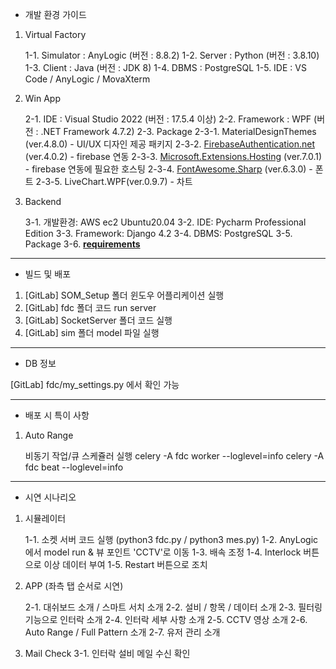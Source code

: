 - 개발 환경 가이드

1. Virtual Factory

    1-1. Simulator : AnyLogic (버전 : 8.8.2)
    1-2. Server : Python (버전 : 3.8.10)
    1-3. Client : Java (버전 : JDK 8)
    1-4. DBMS : PostgreSQL
    1-5. IDE : VS Code / AnyLogic / MovaXterm

2. Win App

    2-1. IDE : Visual Studio 2022 (버전 : 17.5.4 이상)
    2-2. Framework : WPF (버전 : .NET Framework 4.7.2)
    2-3. Package
        2-3-1. MaterialDesignThemes (ver.4.8.0)
            - UI/UX 디자인 제공 패키지
        2-3-2. [FirebaseAuthentication.net](http://FirebaseAuthentication.net) (ver.4.0.2)
            - firebase 연동
        2-3-3. [Microsoft.Extensions.Hosting](http://Microsoft.Extensions.Hosting) (ver.7.0.1)
            - firebase 연동에 필요한 호스팅
        2-3-4. [FontAwesome.Sharp](http://FontAwesome.Sharp) (ver.6.3.0)
            - 폰트
        2-3-5. LiveChart.WPF(ver.0.9.7)
            - 차트

3. Backend

    3-1. 개발환경: AWS ec2 Ubuntu20.04
    3-2. IDE: Pycharm Professional Edition
    3-3. Framework: Django 4.2
    3-4. DBMS: PostgreSQL
    3-5. Package
    3-6. [**requirements**](https://lab.ssafy.com/s08-final/S08P31A201/-/blob/develop/fdc/requirements.txt)


-----------------------------------------------------------------------------------------------------------------------------

- 빌드 및 배포

1. [GitLab] SOM_Setup 폴더 윈도우 어플리케이션 실행
2. [GitLab] fdc 폴더 코드 run server
3. [GitLab] SocketServer 폴더 코드 실행
4. [GitLab] sim 폴더 model 파일 실행


-----------------------------------------------------------------------------------------------------------------------------

- DB 정보

[GitLab] fdc/my_settings.py 에서 확인 가능


-----------------------------------------------------------------------------------------------------------------------------

- 배포 시 특이 사항

1. Auto Range 

    비동기 작업/큐 스케쥴러 실행
    celery -A fdc worker --loglevel=info
    celery -A fdc beat --loglevel=info


-----------------------------------------------------------------------------------------------------------------------------

- 시연 시나리오

1. 시뮬레이터

    1-1. 소켓 서버 코드 실행 (python3 fdc.py / python3 mes.py)
    1-2. AnyLogic 에서 model run & 뷰 포인트 'CCTV'로 이동
    1-3. 배속 조정
    1-4. Interlock 버튼으로 이상 데이터 부여
    1-5. Restart 버튼으로 조치

2. APP (좌측 탭 순서로 시연)

    2-1. 대쉬보드 소개 / 스마트 서치 소개
    2-2. 설비 / 항목 / 데이터 소개
    2-3. 필터링 기능으로 인터락 소개
    2-4. 인터락 세부 사항 소개
    2-5. CCTV 영상 소개
    2-6. Auto Range / Full Pattern 소개
    2-7. 유저 관리 소개

3. Mail Check
    3-1. 인터락 설비 메일 수신 확인
